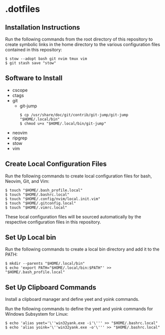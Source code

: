 # .dotfiles

## Installation Instructions

Run the following commands from the root directory of this repository to create
symbolic links in the home directory to the various configuration files
contained in this repository:

```
$ stow --adopt bash git nvim tmux vim
$ git stash save "stow"
```

## Software to Install

* cscope
* ctags
* git
  * git-jump
    ```
    $ cp /usr/share/doc/git/contrib/git-jump/git-jump "$HOME/.local/bin"
    $ chmod u+x "$HOME/.local/bin/git-jump"
    ```
* neovim
* ripgrep
* stow
* vim

## Create Local Configuration Files

Run the following commands to create local configuration files for bash,
Neovim, Git, and Vim:

```
$ touch "$HOME/.bash_profile.local"
$ touch "$HOME/.bashrc.local"
$ touch "$HOME/.config/nvim/local.init.vim"
$ touch "$HOME/.gitconfig.local"
$ touch "$HOME/.vimrc.local"
```

These local configuration files will be sourced automatically by the respective
configuration files in this repository.

## Set Up Local bin

Run the following commands to create a local bin directory and add it to the
PATH:

```
$ mkdir --parents "$HOME/.local/bin"
$ echo 'export PATH="$HOME/.local/bin:$PATH"' >> "$HOME/.bash_profile.local"
```

## Set Up Clipboard Commands

Install a clipboard manager and define yeet and yoink commands.

Run the following commands to define the yeet and yoink commands for Windows
Subsystem for Linux:

```
$ echo 'alias yeet='\''win32yank.exe -i'\''' >> "$HOME/.bashrc.local"
$ echo 'alias yoink='\''win32yank.exe -o'\''' >> "$HOME/.bashrc.local"
```
